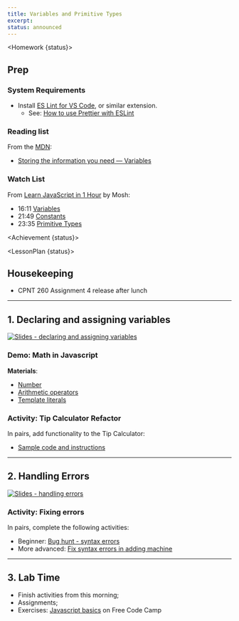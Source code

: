```yaml
---
title: Variables and Primitive Types
excerpt: 
status: announced
---
```

<script>
	import Homework from "$lib/components/Homework.svelte";
	import LessonPlan from "$lib/components/LessonPlan.svelte";
	import LabTime from "$lib/components/LabTime.svelte";
	import Achievement from "$lib/components/Achievement.svelte";
</script>

<Homework {status}>

## Prep
### System Requirements
- Install [ES Lint for VS Code](https://marketplace.visualstudio.com/items?itemName=dbaeumer.vscode-eslint), or similar extension.
    - See: [How to use Prettier with ESLint](https://www.robinwieruch.de/prettier-eslint/)

### Reading list
From the [MDN](https://developer.mozilla.org/en-US/docs/Learn/JavaScript/First_steps/):
- [Storing the information you need — Variables](https://developer.mozilla.org/en-US/docs/Learn/JavaScript/First_steps/Variables)

### Watch List
From [Learn JavaScript in 1 Hour](https://www.youtube.com/watch?v=W6NZfCO5SIk) by Mosh:
- 16:11 [Variables](https://www.youtube.com/watch?v=W6NZfCO5SIk&t=971s)
- 21:49 [Constants](https://www.youtube.com/watch?v=W6NZfCO5SIk&t=1309s)
- 23:35 [Primitive Types](https://www.youtube.com/watch?v=W6NZfCO5SIk&t=1415s) 

</Homework>

<Achievement {status}>

</Achievement>

<LessonPlan {status}>

## Housekeeping
- CPNT 260 Assignment 4 release after lunch

---

## 1. Declaring and assigning variables
[![Slides - declaring and assigning variables](/images/slides/js-variables.png)](https://sait-wbdv.github.io/slides/w23/cpnt-262/js-variables.html)

### Demo: Math in Javascript
**Materials**:
- [Number](https://developer.mozilla.org/en-US/docs/Web/JavaScript/Reference/Global_Objects/Number)
- [Arithmetic operators](https://developer.mozilla.org/en-US/docs/Learn/JavaScript/First_steps/Math)
- [Template literals](https://developer.mozilla.org/en-US/docs/Web/JavaScript/Reference/Template_literals)

### Activity: Tip Calculator Refactor
In pairs, add functionality to the Tip Calculator:
- [Sample code and instructions](https://gist.github.com/acidtone/5c13ec3ff2ea53b7f75ae3692ca944d1)

---

## 2. Handling Errors
[![Slides - handling errors](/images/slides/js-errors.png)](https://sait-wbdv.github.io/slides/w23/cpnt-262/js-errors.html)

### Activity: Fixing errors
In pairs, complete the following activities:
- Beginner: [Bug hunt - syntax errors](https://gist.github.com/acidtone/b9aaf4228a903796a6d8532ffb36d9d7)
- More advanced: [Fix syntax errors in adding machine](https://gist.github.com/acidtone/b4ceaf48115f553c4845b9fb86ad2bb2)

---

## 3. Lab Time
- Finish activities from this morning;
- Assignments;
- Exercises: [Javascript basics](https://www.freecodecamp.org/learn/javascript-algorithms-and-data-structures/#basic-javascript) on Free Code Camp

</LessonPlan>

